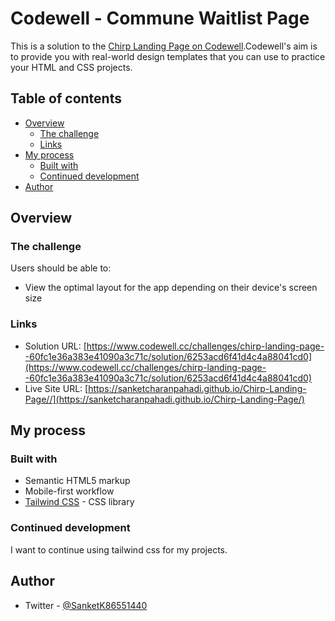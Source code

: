 # Codewell - Commune Waitlist Page

This is a solution to the [Chirp Landing Page on Codewell](https://www.codewell.cc/challenges/chirp-landing-page--60fc1e36a383e41090a3c71c).Codewell's aim is to provide you with real-world design templates that you can use to practice your HTML and CSS projects.

## Table of contents

- [Overview](#overview)
  - [The challenge](#the-challenge)
  - [Links](#links)
- [My process](#my-process)
  - [Built with](#built-with)
  - [Continued development](#continued-development)
- [Author](#author)


## Overview

### The challenge

Users should be able to:

- View the optimal layout for the app depending on their device's screen size

<!-- ### Screenshot

![](./screenshot.jpg) -->


### Links

- Solution URL: [https://www.codewell.cc/challenges/chirp-landing-page--60fc1e36a383e41090a3c71c/solution/6253acd6f41d4c4a88041cd0](https://www.codewell.cc/challenges/chirp-landing-page--60fc1e36a383e41090a3c71c/solution/6253acd6f41d4c4a88041cd0)
- Live Site URL: [https://sanketcharanpahadi.github.io/Chirp-Landing-Page//](https://sanketcharanpahadi.github.io/Chirp-Landing-Page/)

## My process

### Built with

- Semantic HTML5 markup
- Mobile-first workflow
- [Tailwind CSS](https://tailwindcss.com/) - CSS library

### Continued development

I want to continue using tailwind css for my projects.

## Author

<!-- - Website - [Add your name here](https://www.your-site.com) -->
- Twitter - [@SanketK86551440](https://www.twitter.com/SanketK86551440)


